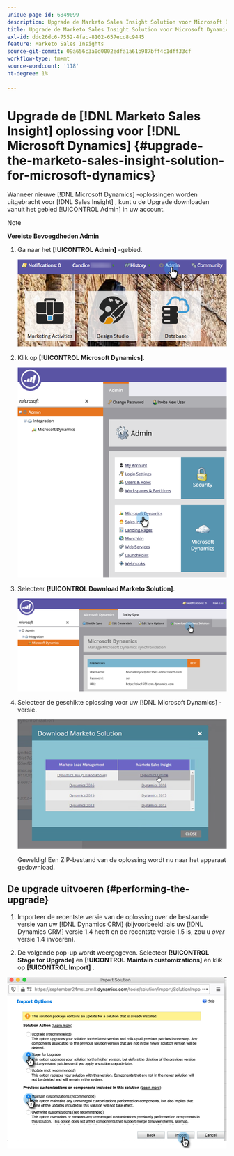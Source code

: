 ```yaml
---
unique-page-id: 6849099
description: Upgrade de Marketo Sales Insight Solution voor Microsoft Dynamics - Marketo Docs - Productdocumentatie
title: Upgrade de Marketo Sales Insight Solution voor Microsoft Dynamics
exl-id: ddc26dc6-7552-4fac-8102-657ecd8c9445
feature: Marketo Sales Insights
source-git-commit: 09a656c3a0d0002edfa1a61b987bff4c1dff33cf
workflow-type: tm+mt
source-wordcount: '118'
ht-degree: 1%

---
```


# Upgrade de [!DNL Marketo Sales Insight] oplossing voor [!DNL Microsoft Dynamics] {#upgrade-the-marketo-sales-insight-solution-for-microsoft-dynamics}

Wanneer nieuwe [!DNL Microsoft Dynamics] -oplossingen worden uitgebracht voor [!DNL Sales Insight] , kunt u de Upgrade downloaden vanuit het gebied [!UICONTROL Admin] in uw account.

>[!NOTE]
>
>**Vereiste Bevoegdheden Admin**

1. Ga naar het **[!UICONTROL Admin]** -gebied.

   ![](assets/upgrade-the-marketo-sales-insight-solution-for-microsoft-dynamics-1.png)

1. Klik op **[!UICONTROL Microsoft Dynamics]**.

   ![](assets/upgrade-the-marketo-sales-insight-solution-for-microsoft-dynamics-2.png)

1. Selecteer **[!UICONTROL Download Marketo Solution]**.

   ![](assets/upgrade-the-marketo-sales-insight-solution-for-microsoft-dynamics-3.png)

1. Selecteer de geschikte oplossing voor uw [!DNL Microsoft Dynamics] -versie.

   ![](assets/upgrade-the-marketo-sales-insight-solution-for-microsoft-dynamics-4.png)

   Geweldig! Een ZIP-bestand van de oplossing wordt nu naar het apparaat gedownload.

## De upgrade uitvoeren {#performing-the-upgrade}

1. Importeer de recentste versie van de oplossing over de bestaande versie van uw [!DNL Dynamics CRM] (bijvoorbeeld: als uw [!DNL Dynamics CRM] versie 1.4 heeft en de recentste versie 1.5 is, zou u _over_ versie 1.4 invoeren).

2. De volgende pop-up wordt weergegeven. Selecteer **[!UICONTROL Stage for Upgrade]** en **[!UICONTROL Maintain customizations]** en klik op **[!UICONTROL Import]** .

![](assets/upgrade-the-marketo-sales-insight-solution-for-microsoft-dynamics-5.png)
